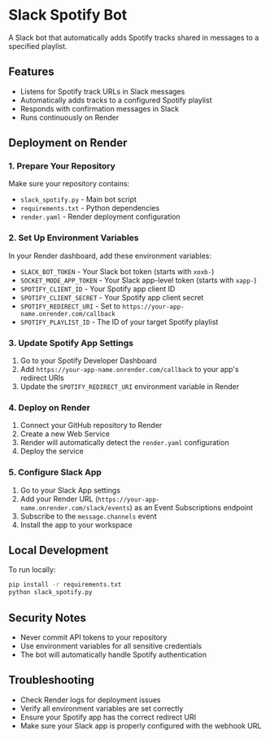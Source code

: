 # Slack Spotify Bot

A Slack bot that automatically adds Spotify tracks shared in messages to a specified playlist.

## Features

- Listens for Spotify track URLs in Slack messages
- Automatically adds tracks to a configured Spotify playlist
- Responds with confirmation messages in Slack
- Runs continuously on Render

## Deployment on Render

### 1. Prepare Your Repository

Make sure your repository contains:
- `slack_spotify.py` - Main bot script
- `requirements.txt` - Python dependencies
- `render.yaml` - Render deployment configuration

### 2. Set Up Environment Variables

In your Render dashboard, add these environment variables:

- `SLACK_BOT_TOKEN` - Your Slack bot token (starts with `xoxb-`)
- `SOCKET_MODE_APP_TOKEN` - Your Slack app-level token (starts with `xapp-`)
- `SPOTIFY_CLIENT_ID` - Your Spotify app client ID
- `SPOTIFY_CLIENT_SECRET` - Your Spotify app client secret
- `SPOTIFY_REDIRECT_URI` - Set to `https://your-app-name.onrender.com/callback`
- `SPOTIFY_PLAYLIST_ID` - The ID of your target Spotify playlist

### 3. Update Spotify App Settings

1. Go to your Spotify Developer Dashboard
2. Add `https://your-app-name.onrender.com/callback` to your app's redirect URIs
3. Update the `SPOTIFY_REDIRECT_URI` environment variable in Render

### 4. Deploy on Render

1. Connect your GitHub repository to Render
2. Create a new Web Service
3. Render will automatically detect the `render.yaml` configuration
4. Deploy the service

### 5. Configure Slack App

1. Go to your Slack App settings
2. Add your Render URL (`https://your-app-name.onrender.com/slack/events`) as an Event Subscriptions endpoint
3. Subscribe to the `message.channels` event
4. Install the app to your workspace

## Local Development

To run locally:

```bash
pip install -r requirements.txt
python slack_spotify.py
```

## Security Notes

- Never commit API tokens to your repository
- Use environment variables for all sensitive credentials
- The bot will automatically handle Spotify authentication

## Troubleshooting

- Check Render logs for deployment issues
- Verify all environment variables are set correctly
- Ensure your Spotify app has the correct redirect URI
- Make sure your Slack app is properly configured with the webhook URL 